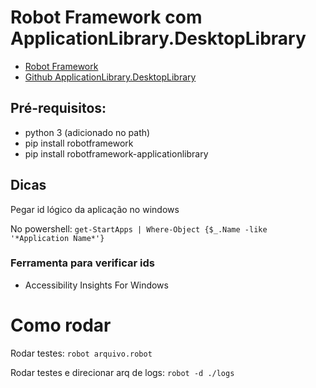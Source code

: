 # Robot Framework com ApplicationLibrary.DesktopLibrary

- [Robot Framework](https://robotframework.org/)
- [Github ApplicationLibrary.DesktopLibrary](https://github.com/Accruent/robotframework-applicationlibrary)

## Pré-requisitos:

- python 3 (adicionado no path)
- pip install robotframework
- pip install robotframework-applicationlibrary

## Dicas

Pegar id lógico da aplicação no windows

No powershell:
`get-StartApps | Where-Object {$_.Name -like '*Application Name*'}`

### Ferramenta para verificar ids

- Accessibility Insights For Windows

# Como rodar 

Rodar testes:
`robot arquivo.robot`

Rodar testes e direcionar arq de logs:
`robot -d ./logs`